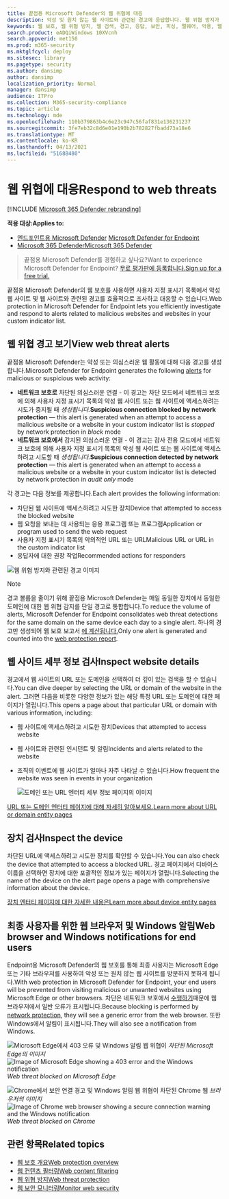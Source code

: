 ```yaml
---
title: 끝점용 Microsoft Defender의 웹 위협에 대응
description: 악성 및 원치 않는 웹 사이트와 관련된 경고에 응답합니다. 웹 위협 방지가 최종 사용자에게 웹 브라우저 및 Windows 알림을 통해 알리는 방법 이해
keywords: 웹 보호, 웹 위협 방지, 웹 검색, 경고, 응답, 보안, 피싱, 맬웨어, 악용, 웹 사이트, 네트워크 보호, Edge, Internet Explorer, Chrome, Firefox, 웹 브라우저, 알림, 최종 사용자, Windows 알림, 차단 페이지,
search.product: eADQiWindows 10XVcnh
search.appverid: met150
ms.prod: m365-security
ms.mktglfcycl: deploy
ms.sitesec: library
ms.pagetype: security
ms.author: dansimp
author: dansimp
localization_priority: Normal
manager: dansimp
audience: ITPro
ms.collection: M365-security-compliance
ms.topic: article
ms.technology: mde
ms.openlocfilehash: 110b379863b4c6e23c947c56faf831e136231237
ms.sourcegitcommit: 3fe7eb32c8d6e01e190b2b782827fbadd73a18e6
ms.translationtype: MT
ms.contentlocale: ko-KR
ms.lasthandoff: 04/13/2021
ms.locfileid: "51688480"
---
```

# <a name="respond-to-web-threats"></a><span data-ttu-id="237da-105">웹 위협에 대응</span><span class="sxs-lookup"><span data-stu-id="237da-105">Respond to web threats</span></span>

[!INCLUDE [Microsoft 365 Defender rebranding](../../includes/microsoft-defender.md)]

<span data-ttu-id="237da-106">**적용 대상:**</span><span class="sxs-lookup"><span data-stu-id="237da-106">**Applies to:**</span></span>
- <span data-ttu-id="237da-107">[엔드포인트용 Microsoft Defender](https://go.microsoft.com/fwlink/p/?linkid=2154037) </span><span class="sxs-lookup"><span data-stu-id="237da-107">[Microsoft Defender for Endpoint](https://go.microsoft.com/fwlink/p/?linkid=2154037)</span></span>
- [<span data-ttu-id="237da-108">Microsoft 365 Defender</span><span class="sxs-lookup"><span data-stu-id="237da-108">Microsoft 365 Defender</span></span>](https://go.microsoft.com/fwlink/?linkid=2118804)

><span data-ttu-id="237da-109">끝점용 Microsoft Defender를 경험하고 싶나요?</span><span class="sxs-lookup"><span data-stu-id="237da-109">Want to experience Microsoft Defender for Endpoint?</span></span> [<span data-ttu-id="237da-110">무료 평가판에 등록합니다.</span><span class="sxs-lookup"><span data-stu-id="237da-110">Sign up for a free trial.</span></span>](https://www.microsoft.com/microsoft-365/windows/microsoft-defender-atp?ocid=docs-wdatp-main-abovefoldlink&rtc=1)

<span data-ttu-id="237da-111">끝점용 Microsoft Defender의 웹 보호를 사용하면 사용자 지정 표시기 목록에서 악성 웹 사이트 및 웹 사이트와 관련된 경고를 효율적으로 조사하고 대응할 수 있습니다.</span><span class="sxs-lookup"><span data-stu-id="237da-111">Web protection in Microsoft Defender for Endpoint lets you efficiently investigate and respond to alerts related to malicious websites and websites in your custom indicator list.</span></span>

## <a name="view-web-threat-alerts"></a><span data-ttu-id="237da-112">웹 위협 경고 보기</span><span class="sxs-lookup"><span data-stu-id="237da-112">View web threat alerts</span></span>
<span data-ttu-id="237da-113">끝점용 Microsoft Defender는 [](manage-alerts.md) 악성 또는 의심스러운 웹 활동에 대해 다음 경고를 생성합니다.</span><span class="sxs-lookup"><span data-stu-id="237da-113">Microsoft Defender for Endpoint generates the following [alerts](manage-alerts.md) for malicious or suspicious web activity:</span></span>
- <span data-ttu-id="237da-114">**네트워크 보호로** 차단된 의심스러운 연결 - 이 경고는 차단 모드에서 네트워크 보호에 의해 사용자  지정 표시기 목록의 악성 웹 사이트 또는 웹 사이트에 액세스하려는 시도가 중지될 때 *생성됩니다.*</span><span class="sxs-lookup"><span data-stu-id="237da-114">**Suspicious connection blocked by network protection** — this alert is generated when an attempt to access a malicious website or a website in your custom indicator list is *stopped* by network protection in *block* mode</span></span>
- <span data-ttu-id="237da-115">**네트워크 보호에서** 감지된 의심스러운 연결 - 이 경고는 감사 전용 모드에서 네트워크 보호에 의해 사용자 지정 표시기 목록의 악성 웹 사이트 또는 웹 사이트에 액세스하려고 시도할 때 *생성됩니다.*</span><span class="sxs-lookup"><span data-stu-id="237da-115">**Suspicious connection detected by network protection** — this alert is generated when an attempt to access a malicious website or a website in your custom indicator list is detected by network protection in *audit only* mode</span></span>

<span data-ttu-id="237da-116">각 경고는 다음 정보를 제공합니다.</span><span class="sxs-lookup"><span data-stu-id="237da-116">Each alert provides the following information:</span></span> 
- <span data-ttu-id="237da-117">차단된 웹 사이트에 액세스하려고 시도한 장치</span><span class="sxs-lookup"><span data-stu-id="237da-117">Device that attempted to access the blocked website</span></span>
- <span data-ttu-id="237da-118">웹 요청을 보내는 데 사용되는 응용 프로그램 또는 프로그램</span><span class="sxs-lookup"><span data-stu-id="237da-118">Application or program used to send the web request</span></span>
- <span data-ttu-id="237da-119">사용자 지정 표시기 목록의 악의적인 URL 또는 URL</span><span class="sxs-lookup"><span data-stu-id="237da-119">Malicious URL or URL in the custom indicator list</span></span>
- <span data-ttu-id="237da-120">응답자에 대한 권장 작업</span><span class="sxs-lookup"><span data-stu-id="237da-120">Recommended actions for responders</span></span>

![웹 위협 방지와 관련된 경고 이미지](images/wtp-alert.png)

>[!Note]
><span data-ttu-id="237da-122">경고 볼륨을 줄이기 위해 끝점용 Microsoft Defender는 매일 동일한 장치에서 동일한 도메인에 대한 웹 위협 감지를 단일 경고로 통합합니다.</span><span class="sxs-lookup"><span data-stu-id="237da-122">To reduce the volume of alerts, Microsoft Defender for Endpoint consolidates web threat detections for the same domain on the same device each day to a single alert.</span></span> <span data-ttu-id="237da-123">하나의 경고만 생성되어 웹 보호 보고서 [에 계산됩니다.](web-protection-monitoring.md)</span><span class="sxs-lookup"><span data-stu-id="237da-123">Only one alert is generated and counted into the [web protection report](web-protection-monitoring.md).</span></span>

## <a name="inspect-website-details"></a><span data-ttu-id="237da-124">웹 사이트 세부 정보 검사</span><span class="sxs-lookup"><span data-stu-id="237da-124">Inspect website details</span></span>
<span data-ttu-id="237da-125">경고에서 웹 사이트의 URL 또는 도메인을 선택하여 더 깊이 있는 검색을 할 수 있습니다.</span><span class="sxs-lookup"><span data-stu-id="237da-125">You can dive deeper by selecting the URL or domain of the website in the alert.</span></span> <span data-ttu-id="237da-126">그러면 다음을 비롯한 다양한 정보가 있는 해당 특정 URL 또는 도메인에 대한 페이지가 열립니다.</span><span class="sxs-lookup"><span data-stu-id="237da-126">This opens a page about that particular URL or domain with various information, including:</span></span>
- <span data-ttu-id="237da-127">웹 사이트에 액세스하려고 시도한 장치</span><span class="sxs-lookup"><span data-stu-id="237da-127">Devices that attempted to access website</span></span>
- <span data-ttu-id="237da-128">웹 사이트와 관련된 인시던트 및 알림</span><span class="sxs-lookup"><span data-stu-id="237da-128">Incidents and alerts related to the website</span></span>
- <span data-ttu-id="237da-129">조직의 이벤트에 웹 사이트가 얼마나 자주 나타날 수 있습니다.</span><span class="sxs-lookup"><span data-stu-id="237da-129">How frequent the website was seen in events in your organization</span></span>

    ![도메인 또는 URL 엔터티 세부 정보 페이지의 이미지](images/wtp-website-details.png)

[<span data-ttu-id="237da-131">URL 또는 도메인 엔터티 페이지에 대해 자세히 알아보세요.</span><span class="sxs-lookup"><span data-stu-id="237da-131">Learn more about URL or domain entity pages</span></span>](investigate-domain.md)

## <a name="inspect-the-device"></a><span data-ttu-id="237da-132">장치 검사</span><span class="sxs-lookup"><span data-stu-id="237da-132">Inspect the device</span></span>
<span data-ttu-id="237da-133">차단된 URL에 액세스하려고 시도한 장치를 확인할 수 있습니다.</span><span class="sxs-lookup"><span data-stu-id="237da-133">You can also check the device that attempted to access a blocked URL.</span></span> <span data-ttu-id="237da-134">경고 페이지에서 디바이스 이름을 선택하면 장치에 대한 포괄적인 정보가 있는 페이지가 열립니다.</span><span class="sxs-lookup"><span data-stu-id="237da-134">Selecting the name of the device on the alert page opens a page with comprehensive information about the device.</span></span>

[<span data-ttu-id="237da-135">장치 엔터티 페이지에 대한 자세한 내용은</span><span class="sxs-lookup"><span data-stu-id="237da-135">Learn more about device entity pages</span></span>](investigate-machines.md)

## <a name="web-browser-and-windows-notifications-for-end-users"></a><span data-ttu-id="237da-136">최종 사용자를 위한 웹 브라우저 및 Windows 알림</span><span class="sxs-lookup"><span data-stu-id="237da-136">Web browser and Windows notifications for end users</span></span>

<span data-ttu-id="237da-137">Endpoint용 Microsoft Defender의 웹 보호를 통해 최종 사용자는 Microsoft Edge 또는 기타 브라우저를 사용하여 악성 또는 원치 않는 웹 사이트를 방문하지 못하게 됩니다.</span><span class="sxs-lookup"><span data-stu-id="237da-137">With web protection in Microsoft Defender for Endpoint, your end users will be prevented from visiting malicious or unwanted websites using Microsoft Edge or other browsers.</span></span> <span data-ttu-id="237da-138">차단은 네트워크 보호에서 [수행하기](network-protection.md)때문에 웹 브라우저에서 일반 오류가 표시됩니다.</span><span class="sxs-lookup"><span data-stu-id="237da-138">Because blocking is performed by [network protection](network-protection.md), they will see a generic error from the web browser.</span></span> <span data-ttu-id="237da-139">또한 Windows에서 알림이 표시됩니다.</span><span class="sxs-lookup"><span data-stu-id="237da-139">They will also see a notification from Windows.</span></span>

<span data-ttu-id="237da-140">![Microsoft Edge에서 403 오류 및 Windows 알림 웹 위협이 ](images/wtp-browser-blocking-page.png)
 *차단된 Microsoft Edge의 이미지*</span><span class="sxs-lookup"><span data-stu-id="237da-140">![Image of Microsoft Edge showing a 403 error and the Windows notification](images/wtp-browser-blocking-page.png)
*Web threat blocked on Microsoft Edge*</span></span>

<span data-ttu-id="237da-141">![Chrome에서 보안 연결 경고 및 Windows 알림 웹 위협이 차단된 Chrome 웹 ](images/wtp-chrome-browser-blocking-page.png)
 *브라우저의 이미지*</span><span class="sxs-lookup"><span data-stu-id="237da-141">![Image of Chrome web browser showing a secure connection warning and the Windows notification](images/wtp-chrome-browser-blocking-page.png)
*Web threat blocked on Chrome*</span></span>

## <a name="related-topics"></a><span data-ttu-id="237da-142">관련 항목</span><span class="sxs-lookup"><span data-stu-id="237da-142">Related topics</span></span>
- [<span data-ttu-id="237da-143">웹 보호 개요</span><span class="sxs-lookup"><span data-stu-id="237da-143">Web protection overview</span></span>](web-protection-overview.md)
- [<span data-ttu-id="237da-144">웹 컨텐츠 필터링</span><span class="sxs-lookup"><span data-stu-id="237da-144">Web content filtering</span></span>](web-content-filtering.md)
- [<span data-ttu-id="237da-145">웹 위협 방지</span><span class="sxs-lookup"><span data-stu-id="237da-145">Web threat protection</span></span>](web-threat-protection.md)
- [<span data-ttu-id="237da-146">웹 보안 모니터링</span><span class="sxs-lookup"><span data-stu-id="237da-146">Monitor web security</span></span>](web-protection-monitoring.md)

